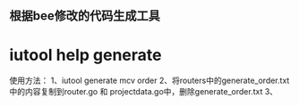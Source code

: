 ## 根据bee修改的代码生成工具

# iutool help generate

使用方法：
1、iutool generate mcv order
2、将routers中的generate_order.txt中的内容复制到router.go 和 projectdata.go中，删除generate_order.txt
3、